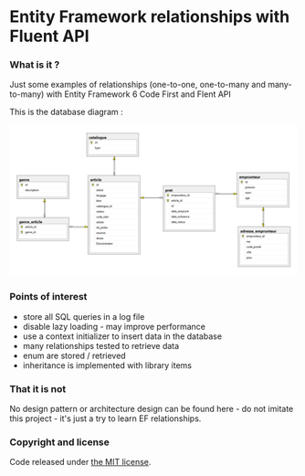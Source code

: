 Entity Framework relationships with Fluent API
===

### What is it ?

Just some examples of relationships (one-to-one, one-to-many and many-to-many) with Entity Framework 6 Code First and Flent API

This is the database diagram :

![Database diagram](https://github.com/lionelrepellin/entity-framework-relationship/blob/master/database-diagram.png "Database diagram")

### Points of interest

- store all SQL queries in a log file
- disable lazy loading - may improve performance
- use a context initializer to insert data in the database
- many relationships tested to retrieve data
- enum are stored / retrieved
- inheritance is implemented with library items

### That it is not

No design pattern or architecture design can be found here - do not imitate this project - it's just a try to learn EF relationships.

### Copyright and license

Code released under [the MIT license](https://github.com/twbs/bootstrap/blob/master/LICENSE).